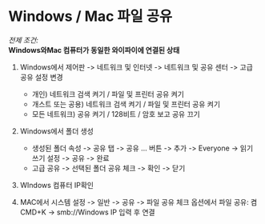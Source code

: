 # Windows / Mac 파일 공유
_전제 조건:_  
**Windows와Mac 컴퓨터가 동일한 와이파이에 연결된 상태**

1. Windows에서 제어판 -> 네트워크 및 인터넷 -> 네트워크 및 공유 센터 -> 고급 공유 설정 변경
	- 개인) 네트워크 검색 켜기 / 파일 및 프린터 공유 켜기
	- 개스트 또는 공용) 네트워크 검색 켜기 / 파일 및 프린터 공유 켜기
	- 모든 네트워크) 공유 켜기 / 128비트 / 암호 보고 공유 끄기

2. Windows에서 폴더 생성
	* 생성된 폴더 속성 -> 공유 탭 -> 공유 ... 버튼 -> 추가 -> Everyone -> 읽기 쓰기 설정 -> 공유 -> 완료
	* 고급 공유 -> 선택된 폴더 공유 체크 -> 확인 -> 닫기
3. WIndows 컴퓨터 IP확인

4. MAC에서 시스템 설정 -> 일반 -> 공유 -> 파일 공유 체크
	옵션에서 파일 공유: 켬
	CMD+K -> smb://Windows IP 입력 후 연결